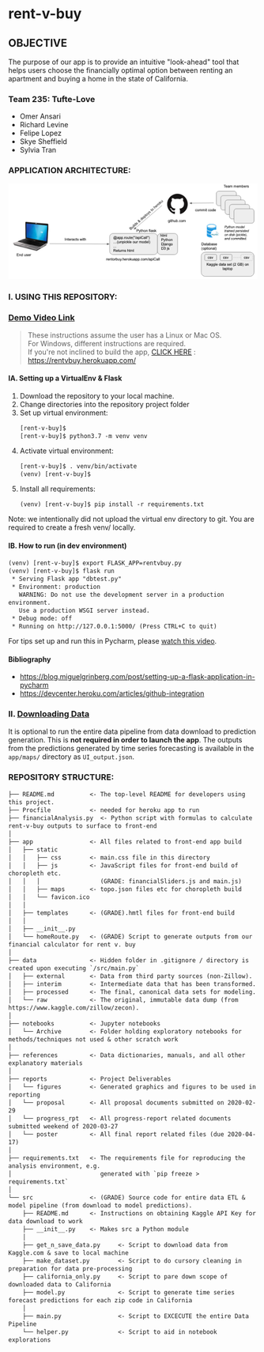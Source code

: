 # rent-v-buy

## OBJECTIVE
The purpose of our app is to provide an intuitive "look-ahead" tool that helps users choose the financially optimal option between renting an apartment and buying a home in the state of California. 

### Team 235: Tufte-Love
* Omer Ansari
* Richard Levine
* Felipe Lopez
* Skye Sheffield
* Sylvia Tran

### APPLICATION ARCHITECTURE: 
![](https://github.com/rage-against-the-machine-learning/rent-v-buy/blob/master/reports/figures/app_arch.png)

### I. USING THIS REPOSITORY:
### [Demo Video Link](https://youtu.be/Lw3U7w5Ds6E)
> These instructions assume the user has a Linux or Mac OS. <br>
> For Windows, different instructions are required. <br>
> If you're not inclined to build the app, [CLICK HERE](https://rentvbuy.herokuapp.com/) : https://rentvbuy.herokuapp.com/

#### IA. Setting up a VirtualEnv & Flask
1. Download the repository to your local machine.
2. Change directories into the repository project folder
3. Set up virtual environment:
    ```
    [rent-v-buy]$
    [rent-v-buy]$ python3.7 -m venv venv
    ```
4. Activate virtual environment:
    ```
    [rent-v-buy]$ . venv/bin/activate
    (venv) [rent-v-buy]$
    ```
5. Install all requirements:
    ```
    (venv) [rent-v-buy]$ pip install -r requirements.txt
    ```
Note: we intentionally did not upload the virtual env directory to git. You are required to create a fresh venv/ locally.

#### IB. How to run (in dev environment)
```
(venv) [rent-v-buy]$ export FLASK_APP=rentvbuy.py
(venv) [rent-v-buy]$ flask run
 * Serving Flask app "dbtest.py"
 * Environment: production
   WARNING: Do not use the development server in a production environment.
   Use a production WSGI server instead.
 * Debug mode: off
 * Running on http://127.0.0.1:5000/ (Press CTRL+C to quit)
```
For tips set up and run this in Pycharm, please [watch this video](https://www.youtube.com/watch?v=bZUokrYanFM&feature=youtu.be).

#### Bibliography
- https://blog.miguelgrinberg.com/post/setting-up-a-flask-application-in-pycharm
- https://devcenter.heroku.com/articles/github-integration


### II. [Downloading Data](https://github.com/rage-against-the-machine-learning/rent-v-buy/tree/master/src/)<br>
It is optional to run the entire data pipeline from data download to prediction generation. This is **not required in order to launch the app**. The outputs from the predictions generated by time series forecasting is available in the `app/maps/` directory as `UI_output.json`.

### REPOSITORY STRUCTURE:

```
├── README.md          <- The top-level README for developers using this project.
├── Procfile           <- needed for heroku app to run
├── financialAnalysis.py  <- Python script with formulas to calculate rent-v-buy outputs to surface to front-end
│
├── app                <- All files related to front-end app build
│   ├── static         
│   │   ├── css        <- main.css file in this directory
│   │   ├── js         <- JavaScript files for front-end build of choropleth etc.
│   │   │                 (GRADE: financialSliders.js and main.js)
│   │   ├── maps       <- topo.json files etc for choropleth build  
│   │   └── favicon.ico   
│   │
│   ├── templates      <- (GRADE).hmtl files for front-end build 
│   │
│   ├── __init__.py    
│   └── homeRoute.py   <- (GRADE) Script to generate outputs from our financial calculator for rent v. buy
│
├── data               <- Hidden folder in .gitignore / directory is created upon executing `/src/main.py`
│   ├── external       <- Data from third party sources (non-Zillow).
│   ├── interim        <- Intermediate data that has been transformed.
│   ├── processed      <- The final, canonical data sets for modeling.
│   └── raw            <- The original, immutable data dump (from https://www.kaggle.com/zillow/zecon).
│
├── notebooks          <- Jupyter notebooks
│   └── Archive        <- Folder holding exploratory notebooks for methods/techniques not used & other scratch work
│
├── references         <- Data dictionaries, manuals, and all other explanatory materials
│
├── reports            <- Project Deliverables
│   └── figures        <- Generated graphics and figures to be used in reporting
│   └── proposal       <- All proposal documents submitted on 2020-02-29
│   └── progress_rpt   <- All progress-report related documents submitted weekend of 2020-03-27
│   └── poster         <- All final report related files (due 2020-04-17)
│
├── requirements.txt   <- The requirements file for reproducing the analysis environment, e.g.
│                         generated with `pip freeze > requirements.txt`
│
└── src                <- (GRADE) Source code for entire data ETL & model pipeline (from download to model predictions).
    ├── README.md      <- Instructions on obtaining Kaggle API Key for data download to work
    ├── __init__.py    <- Makes src a Python module
    │
    ├── get_n_save_data.py     <- Script to download data from Kaggle.com & save to local machine
    ├── make_dataset.py        <- Script to do cursory cleaning in preparation for data pre-processing
    ├── california_only.py     <- Script to pare down scope of downloaded data to California
    ├── model.py               <- Script to generate time series forecast predictions for each zip code in California
    │
    ├── main.py                <- Script to EXCECUTE the entire Data Pipeline 
    └── helper.py              <- Script to aid in notebook explorations

```
